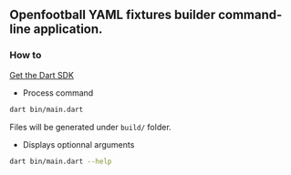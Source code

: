 ## Openfootball YAML fixtures builder command-line application.

### How to

[Get the Dart SDK](https://dart.dev/get-dart)

- Process command

```bash
dart bin/main.dart
```

Files will be generated under `build/` folder.

- Displays optionnal arguments

```bash
dart bin/main.dart --help
```
